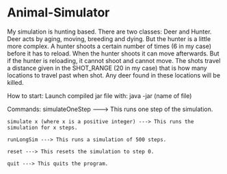Animal-Simulator
================

My simulation is hunting based. There are two classes: Deer and Hunter.
Deer acts by aging, moving, breeding and dying. But the hunter is a little more
complex. A hunter shoots a certain number of times (6 in my case) before it has to reload.
When the hunter shoots it can move afterwards. But if the hunter is reloading, it cannot shoot and cannot move.
The shots travel a distance given in the SHOT_RANGE (20 in my case) that is how many locations to travel past when shot. Any deer found in these locations will be killed.

How to start:
    Launch compiled jar file with: java -jar (name of file)
	
Commands:
	simulateOneStep ---> This runs one step of the simulation.
	
	simulate x (where x is a positive integer) ---> This runs the simulation for x steps.
	
	runLongSim ---> This runs a simulation of 500 steps.
	
	reset ---> This resets the simulation to step 0.
	
	quit ---> This quits the program.